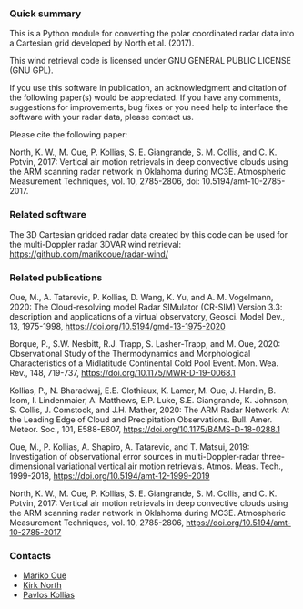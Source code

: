 ### Quick summary ###

This is a Python module for converting the polar coordinated radar data into a Cartesian
grid developed by North et al. (2017).

This wind retrieval code is licensed under GNU GENERAL PUBLIC LICENSE (GNU GPL).

If you use this software in publication, an acknowledgment and citation of the following
paper(s) would be appreciated. If you have any comments, suggestions for improvements,
bug fixes or you need help to
interface the software with your radar data, please contact us.

Please cite the following paper:

North, K. W., M. Oue, P. Kollias, S. E. Giangrande, S. M. Collis, and C. K. Potvin, 2017:
Vertical air motion retrievals in deep convective clouds using the ARM scanning radar
network in Oklahoma during MC3E. Atmospheric Measurement Techniques, vol. 10, 2785-2806,
doi: 10.5194/amt-10-2785-2017.

### Related software ###

The 3D Cartesian gridded radar data created by this code can be used for the multi-Doppler radar 3DVAR wind retrieval:
https://github.com/marikooue/radar-wind/

### Related publications ###

Oue, M., A. Tatarevic, P. Kollias, D. Wang, K. Yu, and A. M. Vogelmann, 2020: The
Cloud-resolving model Radar SIMulator (CR-SIM) Version 3.3: description and applications
of a virtual observatory, Geosci. Model Dev., 13, 1975-1998,
https://doi.org/10.5194/gmd-13-1975-2020

Borque, P., S.W. Nesbitt, R.J. Trapp, S. Lasher-Trapp, and M. Oue, 2020: Observational
Study of the Thermodynamics and Morphological Characteristics of a Midlatitude Continental
Cold Pool Event. Mon. Wea. Rev., 148, 719-737, https://doi.org/10.1175/MWR-D-19-0068.1

Kollias, P., N. Bharadwaj, E.E. Clothiaux, K. Lamer, M. Oue, J. Hardin, B. Isom,
I. Lindenmaier, A. Matthews, E.P. Luke, S.E. Giangrande, K. Johnson, S. Collis,
J. Comstock, and J.H. Mather, 2020: The ARM Radar Network: At the Leading Edge of Cloud
and Precipitation Observations. Bull. Amer. Meteor. Soc., 101, E588-E607,
https://doi.org/10.1175/BAMS-D-18-0288.1

Oue, M., P. Kollias, A. Shapiro, A. Tatarevic, and T. Matsui, 2019: Investigation of
observational error sources in multi-Doppler-radar three-dimensional variational vertical
air motion retrievals. Atmos. Meas. Tech., 1999-2018,
https://doi.org/10.5194/amt-12-1999-2019

North, K. W., M. Oue, P. Kollias, S. E. Giangrande, S. M. Collis, and C. K. Potvin, 2017:
Vertical air motion retrievals in deep convective clouds using the ARM scanning radar
network in Oklahoma during MC3E. Atmospheric Measurement Techniques, vol. 10, 2785-2806,
https://doi.org/10.5194/amt-10-2785-2017



### Contacts ###

* [Mariko Oue](mailto:mariko.oue@stonybrook.edu)
* [Kirk North](mailto:kirk.w.north@gmail.com)
* [Pavlos Kollias](mailto:pavlos.kollias@stonybrook.edu)
